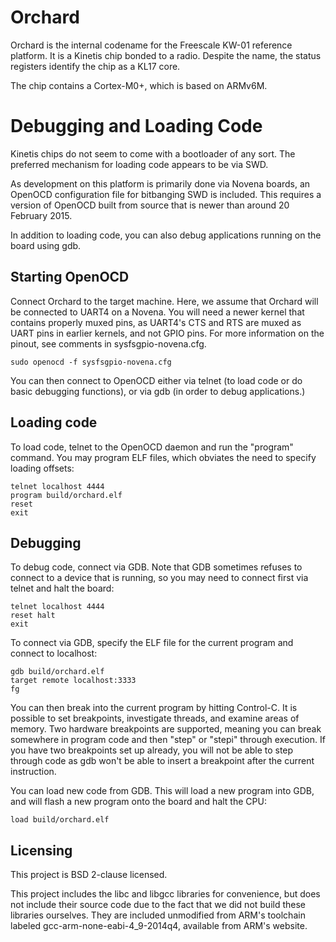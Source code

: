 Orchard
======

Orchard is the internal codename for the Freescale KW-01 reference platform.
It is a Kinetis chip bonded to a radio.  Despite the name, the status
registers identify the chip as a KL17 core.

The chip contains a Cortex-M0+, which is based on ARMv6M.


Debugging and Loading Code
==========================

Kinetis chips do not seem to come with a bootloader of any sort.  The preferred
mechanism for loading code appears to be via SWD.

As development on this platform is primarily done via Novena boards, an
OpenOCD configuration file for bitbanging SWD is included.  This requires a
version of OpenOCD built from source that is newer than around 20 February 2015.

In addition to loading code, you can also debug applications running on the
board using gdb.


Starting OpenOCD
----------------

Connect Orchard to the target machine.  Here, we assume that Orchard will be
connected to UART4 on a Novena.  You will need a newer kernel that contains
properly muxed pins, as UART4's CTS and RTS are muxed as UART pins in earlier
kernels, and not GPIO pins.  For more information on the pinout, see
comments in sysfsgpio-novena.cfg.

    sudo openocd -f sysfsgpio-novena.cfg

You can then connect to OpenOCD either via telnet (to load code or do basic
debugging functions), or via gdb (in order to debug applications.)


Loading code
------------

To load code, telnet to the OpenOCD daemon and run the "program" command.  You
may program ELF files, which obviates the need to specify loading offsets:

    telnet localhost 4444
    program build/orchard.elf
    reset
    exit


Debugging
---------

To debug code, connect via GDB.  Note that GDB sometimes refuses to connect
to a device that is running, so you may need to connect first via telnet
and halt the board:

    telnet localhost 4444
    reset halt
    exit

To connect via GDB, specify the ELF file for the current program and connect
to localhost:

    gdb build/orchard.elf
    target remote localhost:3333
    fg

You can then break into the current program by hitting Control-C.  It is
possible to set breakpoints, investigate threads, and examine areas
of memory.  Two hardware breakpoints are supported, meaning you can break
somewhere in program code and then "step" or "stepi" through execution.
If you have two breakpoints set up already, you will not be able to step
through code as gdb won't be able to insert a breakpoint after the current
instruction.

You can load new code from GDB.  This will load a new program into GDB, and
will flash a new program onto the board and halt the CPU:

    load build/orchard.elf


Licensing
---------

This project is BSD 2-clause licensed.

This project includes the libc and libgcc libraries for convenience, but does
not include their source code due to the fact that we did not build these
libraries ourselves.  They are included unmodified from ARM's toolchain
labeled gcc-arm-none-eabi-4_9-2014q4, available from ARM's website.
